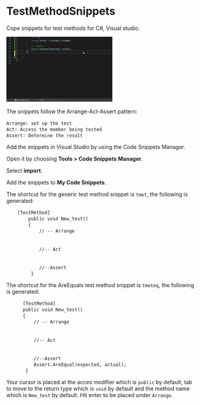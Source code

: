 # TestMethodSnippets
Cope snippets for test methods for C#, Visual studio.

![](usage.gif)



The snippets follow the Arrange-Act-Assert pattern:

	Arrange: set up the test
	Act: Access the member being tested
	Assert: Determine the result

Add the snippets in Visual Studio by using the Code Snippets Manager. 

Open it by choosing **Tools > Code Snippets Manager**. 

Select **import**. 

Add the snippets to **My Code Snippets**.

The shortcut for the generic test method snippet is `tmet`, the following is generated:
```CSharp
	[TestMethod]
        public void New_test()
        {
            // -- Arrange


            //-- Act


            //--Assert
         }
  ```
  The shortcut for the AreEquals test method snippet is `tmeteq`, the following is generated:
  
  ```CSharp
	    [TestMethod]
        public void New_test()
        {
            // -- Arrange


            //-- Act


            //--Assert
	        Assert.AreEqual(expected, actual);
         }
  ```
  
  Your cursor is placed at the acces modifier which is `public` by default, tab to move to the return type which is `void` by default and the method name which is `New_test` by default. Hit enter to be placed under `Arrange`.
